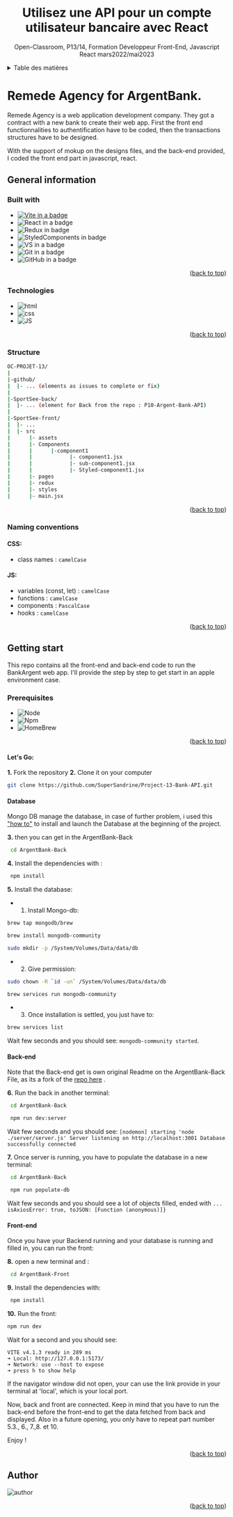 <a name="readme-top"></a>
<div align="center">
  <h1 align="center">Utilisez une API pour un compte utilisateur bancaire avec React</h1>

  <p align="center">
    Open-Classroom, P13/14, Formation Développeur Front-End, Javascript React mars2022/mai2023
    <br />
  </p>
</div>

<details>
  <summary>Table des matières</summary>
  <ol>
    <li><a href="#Remede-Agency-for-ArgentBank"> Remede Agency for ArgentBank</a>
    <ul>
      <li><a href="#General-information">General information</a></li>
      <ul>
        <li><a href="#Built-with">Built with</a></li>
        <li><a href="#Technologies">Technologies</a></li>
        <li><a href="#Naming-conventions">Naming conventions</a></li>
      </ul>
      <li><a href="#Getting-start">Getting start</a></li>
      <ul>
        <li><a href="#Prerequisites">Prerequisites</a></li>
        <li><a href="#Database">Database</a></li>
        <li><a href="#Back-end">Back-end</a></li>
        <li><a href="#Front-end">Front-end</a></li>
      </ul>
      <li><a href="#Author">Author</a></li>
    </ul>
  </li>
  </ol>
</details>

# Remede Agency for ArgentBank.

Remede Agency is a web application development company. They got a contract with a new bank to create their web app. First the front end functionnalities to authentification have to be coded, then the transactions structures have to be designed. 

With the support of mokup on the designs files, and the back-end provided, I coded the front end part in javascript, react.

## General information

### Built with

- [![Vite in a badge][ViteBadge]](https://vitejs.dev/)
- ![React in a badge][ReactBadge]
- ![Redux in badge][ReduxBadge]
- ![StyledComponents in badge][StyledComponentsBadge]
- ![ VS in a badge][VisualStudioBadge]
- ![ Git in a badge][GitBadge]
- ![ GitHub in a badge][GitHubBadge]

<p align="right">(<a href="#readme-top">back to top</a>)</p>

### Technologies

- ![html][HtmlBadge]
- ![css][CssBadge]
- ![JS][JsBadge]
<p align="right">(<a href="#readme-top">back to top</a>)</p>

### Structure

```bash
OC-PROJET-13/
|
|-github/
|  |- ... (elements as issues to complete or fix)
|
|-SportSee-back/
|  |- ... (element for Back from the repo : P10-Argent-Bank-API)
|
|-SportSee-front/
|  |- ...
|  |- src
|      |- assets
|      |- Components
|      |      |-component1
|      |            |- component1.jsx
|      |            |- sub-component1.jsx
|      |            |- Styled-component1.jsx
|      |- pages
|      |- redux
|      |- styles
|      |- main.jsx
```

<p align="right">(<a href="#readme-top">back to top</a>)</p>

### Naming conventions

#### CSS:

- class names : `camelCase`

#### JS:

- variables (const, let) : `camelCase`
- functions : `camelCase`
- components : `PascalCase`
- hooks : `camelCase`

<p align="right">(<a href="#readme-top">back to top</a>)</p>

## Getting start

This repo contains all the front-end and back-end code to run the BankArgent web app. 
I'll provide the step by step to get start in an apple environment case.


### Prerequisites

- ![Node][NodeBadge]
- ![Npm][NpmBadge]
- ![HomeBrew][HomeBrewBadge]

<p align="right">(<a href="#readme-top">back to top</a>)</p> 

#### Let's Go:
**1.** Fork the repository
**2.** Clone it on your computer
```sh
git clone https://github.com/SuperSandrine/Project-13-Bank-API.git
```

#### Database

Mongo DB manage the database, in case of further problem, i used this ["how to"](https://ichi.pro/fr/comment-installer-mongodb-sur-mac-catalina-141283459760910) to install and launch the Database at the beginning of the project.

**3.** then you can get in the ArgentBank-Back
```sh
 cd ArgentBank-Back
```

**4.** Install the dependencies with :
```sh
 npm install
```

**5.** Install the database:
  - 1. Install Mongo-db:
```sh
brew tap mongodb/brew
```
```sh
brew install mongodb-community
```
```sh
sudo mkdir -p /System/Volumes/Data/data/db
```
  - 2. Give permission:
```sh
sudo chown -R `id -un` /System/Volumes/Data/data/db
```
```sh
brew services run mongodb-community
```

  - 3. Once installation is settled, you just have to:
```sh
brew services list
```
Wait few seconds and you should see:
`mongodb-community started`.


#### Back-end

Note that the Back-end get is own original Readme on the ArgentBank-Back File, as its a fork of the [repo here](https://github.com/OpenClassrooms-Student-Center/Project-10-Bank-API) .

**6.** Run the back in another terminal:
```sh
 cd ArgentBank-Back
```
```sh
 npm run dev:server 
```
Wait few seconds and you should see:
`[nodemon] starting 'node ./server/server.js'
Server listening on http://localhost:3001
Database successfully connected`

**7.** Once server is running, you have to populate the database in a new terminal:
```sh
 cd ArgentBank-Back
```
```sh
 npm run populate-db 
```
Wait few seconds and you should see a lot of objects filled, ended with `... isAxiosError: true,
  toJSON: [Function (anonymous)]}`

#### Front-end

Once you have your Backend running and your database is running and filled in, you can run the front:

**8.** open a new terminal and :

```sh
 cd ArgentBank-Front
```

**9.** Install the dependencies with:
```sh
 npm install
```

**10.** Run the front:
```sh
npm run dev
```

Wait for a second and you should see:

```console
VITE v4.1.3 ready in 289 ms
➜ Local: http://127.0.0.1:5173/
➜ Network: use --host to expose
➜ press h to show help
```

If the navigator window did not open, your can use the link provide in your terminal at 'local', which is your local port.

Now, back and front are connected.
Keep in mind that you have to run the back-end before the front-end to get the data fetched from back and displayed. 
Also in a future opening, you only have to repeat part number 5.3., 6., 7.,8. et 10.

Enjoy !

<p align="right">(<a href="#readme-top">back to top</a>)</p>

## Author

![author][MeBadge]

<p align="right">(<a href="#readme-top">back to top</a>)</p>

<!-- MARKDOWN LINKS & IMAGES -->

[MeBadge]: https://img.shields.io/badge/Author-Sandrine%20Mestas-blue?style=for-the-badge
[JsBadge]: https://img.shields.io/badge/Language-JavaScript-yellow
[CssBadge]: https://img.shields.io/badge/Language-css-blue
[HtmlBadge]: https://img.shields.io/badge/Language-html-orange
[ReactBadge]: https://img.shields.io/badge/Library-React-mediumaquamarine
[ReduxBadge]: https://img.shields.io/badge/Library-Redux-blueviolet
[StyledComponentsBadge]: https://img.shields.io/badge/Library-StyledComponents-coral
[VisualStudioBadge]: https://img.shields.io/badge/IDE-VisualStudio-steelblue
[ViteBadge]: https://img.shields.io/badge/Frontend%20Tooling-Vite-orchid
[GitBadge]: https://img.shields.io/badge/Versionning-Git-orangered
[GitHubBadge]: https://img.shields.io/badge/Versionning-GitHub-black
[NodeBadge]: https://img.shields.io/badge/Node-v%2014.21.1-forestgreen
[NpmBadge]: https://img.shields.io/badge/Npm-v%206.14.17-firebrick
[HomeBrewBadge]: https://img.shields.io/badge/HomeBrew-v%204.0.6-darkgoldenrod


